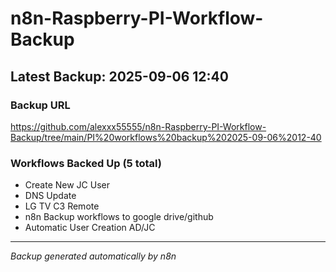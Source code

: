 # n8n-Raspberry-PI-Workflow-Backup

## Latest Backup: 2025-09-06 12:40

### Backup URL
https://github.com/alexxx55555/n8n-Raspberry-PI-Workflow-Backup/tree/main/PI%20workflows%20backup%202025-09-06%2012-40

### Workflows Backed Up (5 total)
- Create New JC User
- DNS Update
- LG TV C3 Remote
- n8n Backup workflows to google drive/github
- Automatic User Creation AD/JC

---
*Backup generated automatically by n8n*